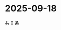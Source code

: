 # 2025-09-18

共 0 条

<!-- BEGIN ZHIHUQUESTIONS -->
<!-- 最后更新时间 Thu Sep 18 2025 07:10:04 GMT+0800 (China Standard Time) -->

<!-- END ZHIHUQUESTIONS -->
